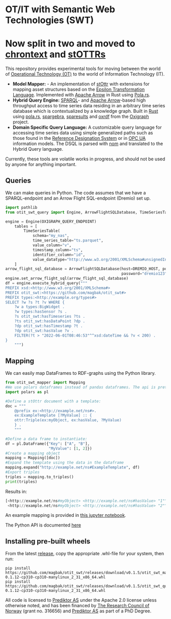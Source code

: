 # OT/IT with Semantic Web Technologies (SWT)
# Now split in two and moved to [chrontext](https://github.com/magbak/chrontext) and [stOTTRs](https://github.com/magbak/stOTTRs)

This repository provides experimental tools for moving between the world of [Operational Technology (OT)](https://en.wikipedia.org/wiki/Operational_technology) to the world of Information Technology (IT).  

- __Model Mapper:__ - An implementation of [stOttr](https://dev.spec.ottr.xyz/stOTTR/) with extensions for mapping asset structures based on the [Epsilon Transformation Language](https://www.eclipse.org/epsilon/doc/etl/). Implemented with [Apache Arrow](https://arrow.apache.org/) in Rust using [Pola.rs](https://www.pola.rs/).  
- __Hybrid Query Engine:__ [SPARQL](https://www.w3.org/TR/sparql11-overview/)- and [Apache Arrow](https://arrow.apache.org/)-based high throughput access to time series data residing in an arbitrary time series database which is contextualized by a knowledge graph. Built in [Rust](https://www.rust-lang.org/) using [pola.rs](https://www.pola.rs/), [spargebra](https://docs.rs/spargebra/latest/spargebra/), [sparesults](https://docs.rs/sparesults/0.1.1/sparesults/) and [oxrdf](https://docs.rs/oxrdf/latest/oxrdf/) from the [Oxigraph](https://github.com/oxigraph/oxigraph) project.  
- __Domain Specific Query Language:__ A customizable query language for accessing time series data using simple generalized paths such as those found in the [Reference Designation System](https://www.iso.org/standard/82229.html) or in [OPC UA](https://opcfoundation.org/about/opc-technologies/opc-ua/) information models. The DSQL is parsed with [nom](https://docs.rs/nom/latest/nom/) and translated to the Hybrid Query language.

Currently, these tools are volatile works in progress, and should not be used by anyone for anything important. 
## Queries
We can make queries in Python. The code assumes that we have a SPARQL-endpoint and an Arrow Flight SQL-endpoint (Dremio) set up. 
```python
import pathlib
from otit_swt_query import Engine, ArrowFlightSQLDatabase, TimeSeriesTable

engine = Engine(OXIGRAPH_QUERY_ENDPOINT)
    tables = [
        TimeSeriesTable(
            schema="my_nas",
            time_series_table="ts.parquet",
            value_column="v",
            timestamp_column="ts",
            identifier_column="id",
            value_datatype="http://www.w3.org/2001/XMLSchema#unsignedInt")
    ]
arrow_flight_sql_database = ArrowFlightSQLDatabase(host=DREMIO_HOST, port=DREMIO_PORT, username="dremio",
                                                   password="dremio123", tables=tables)
engine.set_arrow_flight_sql(arrow_flight_sql_database)
df = engine.execute_hybrid_query("""
PREFIX xsd:<http://www.w3.org/2001/XMLSchema#>
PREFIX otit_swt:<https://github.com/magbak/otit_swt#>
PREFIX types:<http://example.org/types#>
SELECT ?w ?s ?t ?v WHERE {
    ?w a types:BigWidget .
    ?w types:hasSensor ?s .
    ?s otit_swt:hasTimeseries ?ts .
    ?ts otit_swt:hasDataPoint ?dp .
    ?dp otit_swt:hasTimestamp ?t .
    ?dp otit_swt:hasValue ?v .
    FILTER(?t > "2022-06-01T08:46:53"^^xsd:dateTime && ?v < 200) .
}
    """)
```

## Mapping
We can easily map DataFrames to RDF-graphs using the Python library. 
```python
from otit_swt_mapper import Mapping
#We use polars dataframes instead of pandas dataframes. The api is pretty similar.
import polars as pl

#Define a stOttr document with a template:
doc = """
    @prefix ex:<http://example.net/ns#>.
    ex:ExampleTemplate [?MyValue] :: {
    ottr:Triple(ex:myObject, ex:hasValue, ?MyValue)
    } .
    """

#Define a data frame to instantiate:
df = pl.DataFrame({"Key": ["A", "B"],
                   "MyValue": [1, 2]})
#Create a mapping object
mapping = Mapping([doc])
#Expand the template using the data in the dataframe
mapping.expand("http://example.net/ns#ExampleTemplate", df)
#Export triples
triples = mapping.to_triples()
print(triples)
```

Results in:
```python
[<http://example.net/ns#myObject> <http://example.net/ns#hasValue> "1"^^<http://www.w3.org/2001/XMLSchema#long>, 
 <http://example.net/ns#myObject> <http://example.net/ns#hasValue> "2"^^<http://www.w3.org/2001/XMLSchema#long>]
```

An example mapping is provided in [this jupyter notebook](https://github.com/magbak/otit_swt/tree/main/doc/mapping.ipynb).

The Python API is documented [here](https://github.com/magbak/otit_swt/tree/main/doc/python_mapper_api.md)

## Installing pre-built wheels
From the latest [release](https://github.com/magbak/otit_swt/releases), copy the appropriate .whl-file for your system, then run:
```shell
pip install https://github.com/magbak/otit_swt/releases/download/v0.1.5/otit_swt_mapper-0.1.12-cp310-cp310-manylinux_2_31_x86_64.whl
pip install https://github.com/magbak/otit_swt/releases/download/v0.1.5/otit_swt_query-0.1.12-cp310-cp310-manylinux_2_31_x86_64.whl
```

All code is licensed to [Prediktor AS](https://www.prediktor.com/) under the Apache 2.0 license unless otherwise noted, and has been financed by [The Research Council of Norway](https://www.forskningsradet.no/en/) (grant no. 316656) and [Prediktor AS](https://www.prediktor.com/) as part of a PhD Degree.  

